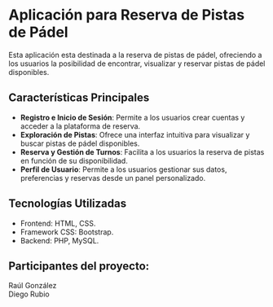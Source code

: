 # Aplicación para Reserva de Pistas de Pádel

Esta aplicación esta destinada a la reserva de pistas de pádel, ofreciendo a los usuarios la posibilidad de encontrar, visualizar y reservar pistas de pádel disponibles. 

## Características Principales

- **Registro e Inicio de Sesión**: Permite a los usuarios crear cuentas y acceder a la plataforma de reserva.
- **Exploración de Pistas**: Ofrece una interfaz intuitiva para visualizar y buscar pistas de pádel disponibles.
- **Reserva y Gestión de Turnos**: Facilita a los usuarios la reserva de pistas en función de su disponibilidad.
- **Perfil de Usuario**: Permite a los usuarios gestionar sus datos, preferencias y reservas desde un panel personalizado.

## Tecnologías Utilizadas

- Frontend: HTML, CSS.
 - Framework CSS: Bootstrap.
- Backend: PHP, MySQL.

## Participantes del proyecto: 

Raúl González <br>
Diego Rubio
